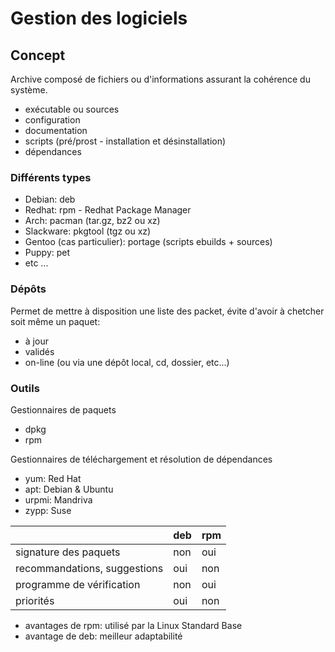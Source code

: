 # Gestion des logiciels

## Concept
Archive composé de fichiers ou d'informations assurant la cohérence du système.
- exécutable ou sources
- configuration
- documentation
- scripts (pré/prost - installation et désinstallation)
- dépendances

### Différents types
- Debian: deb
- Redhat: rpm - Redhat Package Manager
- Arch: pacman (tar.gz, bz2 ou xz)
- Slackware: pkgtool (tgz ou xz)
- Gentoo (cas particulier): portage (scripts ebuilds + sources)
- Puppy: pet
- etc ...

### Dépôts
Permet de mettre à disposition une liste des packet, évite d'avoir à chetcher soit même un paquet:
- à jour
- validés
- on-line (ou via une dépôt local, cd, dossier, etc...)

### Outils
Gestionnaires de paquets
- dpkg
- rpm

Gestionnaires de téléchargement et résolution de dépendances
- yum: Red Hat
- apt: Debian & Ubuntu
- urpmi: Mandriva
- zypp: Suse

|                               | deb   | rpm   |
| ----------------------------- | ----- | ----- |
| signature des paquets         | non   | oui   |
| recommandations, suggestions  | oui   | non   |
| programme de vérification     | non   | oui   |
| priorités                     | oui   | non   |

- avantages de rpm: utilisé par la Linux Standard Base
- avantage de deb: meilleur adaptabilité